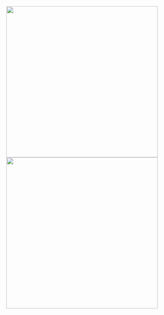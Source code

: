 <a align="left" href="https://www.youtube.com/watch?v=dQw4w9WgXcQ">
        <img align="top" src="https://github-readme-stats.vercel.app/api?username=joshuajeschek&count_private=true&show_icons=true&theme=github_dark" width=400 />
</a>

<a align="right" href="https://www.youtube.com/watch?v=dQw4w9WgXcQ">
        <img align="top" src="https://github-readme-stats.vercel.app/api/wakatime?username=joshuajeschek&theme=github_dark&layout=compact" width=400 />
</a>
